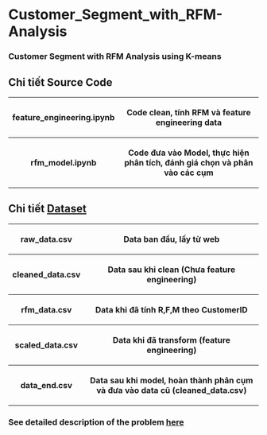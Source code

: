 # Customer_Segment_with_RFM-Analysis
### Customer Segment with RFM Analysis using K-means

##  Chi tiết Source Code
<table style="width:100%">
<tr>
    <th> <p align="center">
       feature_engineering.ipynb
    </p> </th>
    <th> <p align="center">
       Code clean, tính RFM và feature engineering data
    </p> </th>
</tr>
<tr>
    <th> <p align="center">
       rfm_model.ipynb
    </p> </th>
    <th> <p align="center">
       Code đưa vào Model, thực hiện phân tích, đánh giá chọn và phân vào các cụm
    </p> </th>
</tr>
</table>

##  Chi tiết [Dataset](https://archive.ics.uci.edu/dataset/352/online+retail)
<table style="width:100%">
<tr>
    <th> <p align="center">
       raw_data.csv
    </p> </th>
    <th> <p align="center">
       Data ban đầu, lấy từ web
    </p> </th>
</tr>
<tr>
    <th> <p align="center">
       cleaned_data.csv
    </p> </th>
    <th> <p align="center">
       Data sau khi clean (Chưa feature engineering)
    </p> </th>
</tr>
<tr>
    <th> <p align="center">
       rfm_data.csv
    </p> </th>
    <th> <p align="center">
       Data khi đã tính R,F,M theo CustomerID
    </p> </th>
</tr>
<tr>
    <th> <p align="center">
       scaled_data.csv
    </p> </th>
    <th> <p align="center">
       Data khi đã transform (feature engineering)
    </p> </th>
</tr>
<tr>
    <th> <p align="center">
       data_end.csv
    </p> </th>
    <th> <p align="center">
       Data sau khi model, hoàn thành phân cụm và đưa vào data cũ (cleaned_data.csv)
    </p> </th>
</tr>
</table>

### See detailed description of the problem [here](https://www.notion.so/buisikhoa/Customer-Segmentation-with-RFM-using-Cluster-Analysis-f5cabc1e11d84ab7abb28a45d84f5aa7)
